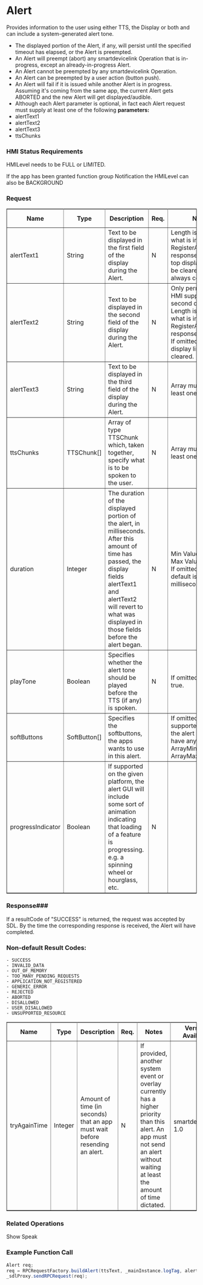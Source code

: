 # Alert

Provides information to the user using either TTS, the Display or both and can include a system-generated alert tone.

  - The displayed portion of the Alert, if any, will persist until the specified timeout has elapsed, or the Alert is preempted.
  - An Alert will preempt (abort) any smartdevicelink Operation that is in-progress, except an already-in-progress Alert.
  - An Alert cannot be preempted by any smartdevicelink Operation.
  - An Alert can be preempted by a user action (button push).
  - An Alert will fail if it is issued while another Alert is in progress. Assuming it's coming from the same app, the current Alert gets ABORTED and the new Alert will get displayed/audible.
 - Although each Alert parameter is optional, in fact each Alert request must supply at least one of the following **parameters:**
 - alertText1
- alertText2
- alertText3
-	ttsChunks

### HMI Status Requirements ###

HMILevel needs to be FULL or LIMITED.

If the app has been granted function group Notification the HMILevel can also be BACKGROUND
### Request ###
<table border="1" rules="all">
  		<tr>
  			<th>Name</th>
 			<th>Type</th>
 			<th>Description</th>
                 <th> Req.</th>
  			<th>Notes</th>
  			<th>Version Available</th>
 		</tr>
 		<tr>
  			<td>alertText1</td>
  			<td>String</td>
 			<td>Text to be displayed in the first field of the display during the Alert. </td>
                  <td>N</td>
 			<td> Length is limited to what is indicated in RegisterAppInterface response. If omitted, top display line will be cleared. Text is always centered</td>
  			<td>SmartDeviceLink 1.0</td>
  		</tr>
 		<tr>
  			<td>alertText2</td>
  			<td>String</td>
  			<td>Text to be displayed in the second field of the display during the Alert. </td>
                  <td>N</td>
  			<td> Only permitted if HMI supports a second display line.<br>	Length is limited to what is indicated in RegisterAppInterface response. <br>	If omitted, second display line will be cleared.  </td>
  			<td>SmartDeviceLink 1.0</td>
  		</tr>
  		<tr>
  			<td>alertText3</td>
  			<td>String</td>
  			<td>Text to be displayed in the third field of the display during the Alert.</td>
                  <td>N</td>
  			<td>Array must have a least one element. </td>
  			<td>SmartDeviceLink 1.0</td>
		</tr>
  		<tr>
  			<td>ttsChunks</td>
  			<td>TTSChunk[]</td>
  			<td>Array of type TTSChunk which, taken together, specify what is to be spoken to the user.</td>
                  <td>N</td>
  			<td>Array must have a least one element. </td>
  			<td>SmartDeviceLink 1.0</td>
  		</tr>
  		<tr>
  			<td>duration</td>
  			<td>Integer</td>
  			<td>The duration of the displayed portion of the alert, in milliseconds.<br> After this amount of time has passed, the display fields<br> alertText1 and alertText2 will revert to what was displayed in those fields before the alert began.</td>
                  <td>N</td>
  			<td>Min Value: 3000 <br> Max Value: 10000<br> If omitted, the default is 5000 milliseconds</td>
  			<td>SmartDeviceLink 1.0</td>
  		</tr>
  		<tr>
  			<td>playTone</td>
  			<td>Boolean</td>
  			<td>Specifies whether the alert tone should be played before the TTS (if any) is spoken.</td>
                  <td>N</td>
  			<td>If omitted, default is true.</td>
 			<td>SmartDeviceLink 1.0</td>
  		</tr>
  		<tr>
  			<td>softButtons</td>
  			<td>SoftButton[]</td>
  			<td>Specifies the softbuttons, the apps wants to use in this alert.</td>
                  <td></td>
  			<td>If omitted on supported displays, the alert will not have any SoftButton.<br> ArrayMin: 0<br> ArrayMax: 4</td>
  			<td>SmartDeviceLink 1.0</td>
  		</tr>
  		<tr>
  			<td>progressIndicator</td>
  			<td>Boolean</td>
  			<td>If supported on the given platform, the alert GUI will include some sort of animation indicating that loading of a feature is progressing.  e.g. a spinning wheel or hourglass, etc.</td>
                  <td>N</td>
  			<td></td>
  			<td>SmartDeviceLink 1.0</td>
  		</tr>
   </table>

### Response###

If a resultCode of "SUCCESS" is returned, the request was accepted by SDL. By the time the corresponding response is received, the Alert will have completed.
### Non-default Result Codes: ###
	- SUCCESS
	- INVALID_DATA
	- OUT_OF_MEMORY
	- TOO_MANY_PENDING_REQUESTS
	- APPLICATION_NOT_REGISTERED
	- GENERIC_ERROR  
	- REJECTED
	- ABORTED
	- DISALLOWED
	- USER_DISALLOWED
	- UNSUPPORTED_RESOURCE


   <table border="1" rules="all">
    		<tr>
    			<th>Name</th>
    			<th>Type</th>
    			<th>Description</th>
                    <th> Req.</th>
    			<th>Notes</th>
    			<th>Version Available</th>
    		</tr>
   		<tr>
   			<td>tryAgainTime</td>
    			<td> Integer</td>
    			<td>Amount of time (in seconds) that an app must wait before resending an alert.</td>
                    <td>N</td>
   			<td> If provided, another system event or overlay currently has a higher priority than this alert. An app must not send an alert without waiting at least the amount of time dictated.</td>
    			<td>smartdevicelink 1.0</td>
    		</tr>  
    </table>

### Related Operations ###
Show
Speak

### Example Function Call ###
```java
Alert req;
req = RPCRequestFactory.buildAlert(ttsText, _mainInstance.logTag, alertText2, playTone, duration, autoIncCorrID++);
_sdlProxy.sendRPCRequest(req);
```
